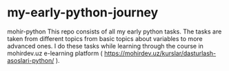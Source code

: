 # my-early-python-journey
mohir-python
This repo consists of all my early python tasks. The tasks are taken from different topics from basic topics about variables to more advanced ones. I do these tasks while learning through the course in mohirdev.uz e-learning platform ( https://mohirdev.uz/kurslar/dasturlash-asoslari-python/ ).
